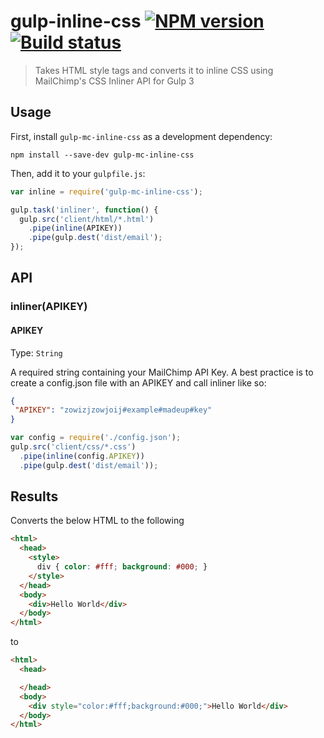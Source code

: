 # gulp-inline-css [![NPM version][npm-image]][npm-url] [![Build status][travis-image]][travis-url]
> Takes HTML style tags and converts it to inline CSS using MailChimp's CSS Inliner API for Gulp 3

## Usage

First, install `gulp-mc-inline-css` as a development dependency:

```shell
npm install --save-dev gulp-mc-inline-css
```

Then, add it to your `gulpfile.js`:

```javascript
var inline = require('gulp-mc-inline-css');

gulp.task('inliner', function() {
  gulp.src('client/html/*.html')
    .pipe(inline(APIKEY))
    .pipe(gulp.dest('dist/email');
});
```

## API

### inliner(APIKEY)

#### APIKEY
Type: `String`

A required string containing your MailChimp API Key. A best practice is to create a config.json file with an APIKEY and call inliner like so:

```json
{
 "APIKEY": "zowizjzowjoij#example#madeup#key"
}
```

```javascript
var config = require('./config.json');
gulp.src('client/css/*.css')
  .pipe(inline(config.APIKEY))
  .pipe(gulp.dest('dist/email'));
```

## Results

Converts the below HTML to the following

```HTML
<html>
  <head>
    <style>
      div { color: #fff; background: #000; }
    </style>
  </head>
  <body>
    <div>Hello World</div> 
  </body>
</html>
```

to

```HTML
<html>
  <head>

  </head>
  <body>
    <div style="color:#fff;background:#000;">Hello World</div> 
  </body>
</html>
```

[travis-url]: http://travis-ci.org/jayzawrotny/gulp-mc-inline-css
[travis-image]: https://secure.travis-ci.org/jayzawrotny/gulp-mc-inline-css.png?branch=master
[npm-url]: https://npmjs.org/package/gulp-mc-inline-css
[npm-image]: https://badge.fury.io/js/gulp-mc-inline-css.png
